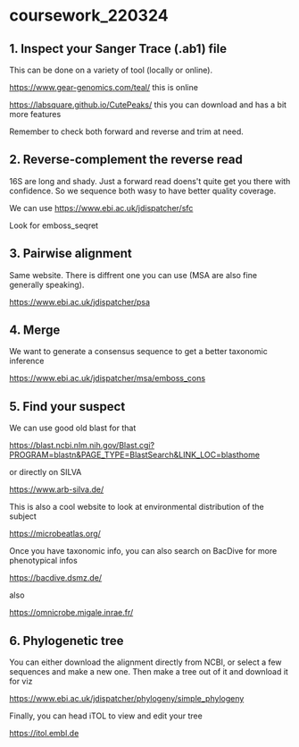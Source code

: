 # coursework_220324

## 1. Inspect your Sanger Trace (.ab1) file

This can be done on a variety of tool (locally or online).

https://www.gear-genomics.com/teal/ this is online

https://labsquare.github.io/CutePeaks/ this you can download and has a bit more features

Remember to check both forward and reverse and trim at need. 

## 2. Reverse-complement the reverse read

16S are long and shady. Just a forward read doens't quite get you there with confidence. 
So we sequence both wasy to have better quality coverage. 

We can use https://www.ebi.ac.uk/jdispatcher/sfc

Look for emboss_seqret

## 3. Pairwise alignment

Same website. There is diffrent one you can use (MSA are also fine generally speaking). 

https://www.ebi.ac.uk/jdispatcher/psa

## 4. Merge

We want to generate a consensus sequence to get a better taxonomic inference

https://www.ebi.ac.uk/jdispatcher/msa/emboss_cons

## 5. Find your suspect

We can use good old blast for that

https://blast.ncbi.nlm.nih.gov/Blast.cgi?PROGRAM=blastn&PAGE_TYPE=BlastSearch&LINK_LOC=blasthome

or directly on SILVA

https://www.arb-silva.de/

This is also a cool website to look at environmental distribution of the subject

https://microbeatlas.org/

Once you have taxonomic info, you can also search on BacDive for more phenotypical infos

https://bacdive.dsmz.de/

also

https://omnicrobe.migale.inrae.fr/

## 6. Phylogenetic tree

You can either download the alignment directly from NCBI, or select a few sequences and make a new one. Then make a tree out of it and download it for viz

https://www.ebi.ac.uk/jdispatcher/phylogeny/simple_phylogeny

Finally, you can head iTOL to view and edit your tree 

https://itol.embl.de 

